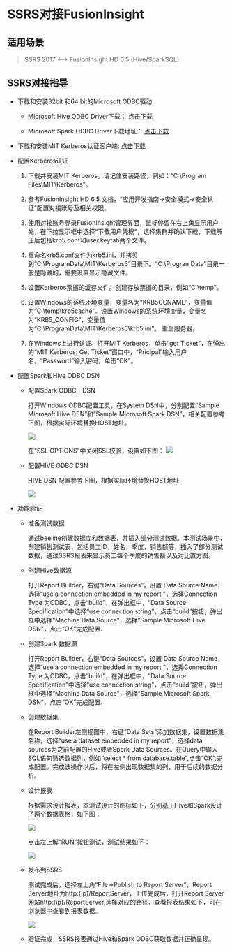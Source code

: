 # SSRS对接FusionInsight

## 适用场景

> SSRS 2017 <--> FusionInsight HD 6.5 (Hive/SparkSQL)

## SSRS对接指导
* 下载和安装32bit 和64 bit的Microsoft ODBC驱动:

  * Microsoft Hive ODBC  Driver下载：
  [点击下载](https://www.microsoft.com/en-us/download/details.aspx?id=40886)

  * Microsoft Spark ODBC  Driver下载地址：
  [点击下载](https://www.microsoft.com/en-us/download/details.aspx?id=49883)

* 下载和安装MIT Kerberos认证客户端: [点击下载](http://web.mit.edu/ker)

* 配置Kerberos认证

  1. 下载并安装MIT Kerberos。请记住安装路径，例如：“C:\Program Files\MIT\Kerberos”。

  2. 	参考FusionInsight HD 6.5 文档，“应用开发指南->安全模式->安全认证”配置对接账号及相关权限。

  3. 	使用对接账号登录FusionInsight管理界面，鼠标停留在右上角显示用户处，在下拉显示框中选择“下载用户凭据”，选择集群并确认下载，下载解压后包括krb5.conf和user.keytab两个文件。

  4.	重命名krb5.conf文件为krb5.ini，并拷贝到“C:\ProgramData\MIT\Kerberos5”目录下。“C:\ProgramData”目录一般是隐藏的，需要设置显示隐藏文件。

  5.	设置Kerberos票据的缓存文件。创建存放票据的目录，例如“C:\temp”。

  6.	设置Windows的系统环境变量，变量名为“KRB5CCNAME”，变量值为“C:\temp\krb5cache”。设置Windows的系统环境变量，变量名为“KRB5_CONFIG”，变量值为“C:\ProgramData\MIT\Kerberos5\krb5.ini”。
重启服务器。

  7. 在Windows上进行认证。打开MIT Kerberos，单击“get Ticket”，在弹出的“MIT Kerberos: Get Ticket”窗口中，“Pricipal”输入用户名，“Password”输入密码，单击“OK”。

* 配置Spark和Hive ODBC DSN

  * 配置Spark ODBC　DSN

    打开Windows ODBC配置工具，在System DSN中，分别配置“Sample Microsoft Hive DSN”和“Sample Microsoft Spark DSN”，相关配置参考下图，根据实际环境替换HOST地址。

    ![](assets/SSRS/d2468.png)

    在“SSL OPTIONS”中关闭SSL校验，设置如下图：
    ![](assets/SSRS/09436.png)

  * 配置HIVE ODBC DSN

    HIVE DSN 配置参考下图，根据实际环境替换HOST地址

    ![](assets/SSRS/c0f85.png)

* 功能验证

  * 准备测试数据

    通过beeline创建数据库和数据表，并插入部分测试数据。本测试场景中，创建销售测试表，包括员工ID，姓名，季度，销售额等，插入了部分测试数据，通过SSRS报表来显示员工每个季度的销售额以及对比直方图。

  * 创建Hive数据源

    打开Report Builder，右键“Data Sources”，设置 Data Source Name，选择“use a connection embedded in my report ”，选择Connection Type 为ODBC，点击“build”，在弹出框中，“Data Source Specification”中选择“use connection string”，点击“build”按钮，弹出框中选择“Machine Data Source”，选择“Sample Microsoft Hive DSN”，点击“OK”完成配置.

  * 创建Spark 数据源

    打开Report Builder，右键“Data Sources”，设置 Data Source Name，选择“use a connection embedded in my report ”，选择Connection Type 为ODBC，点击“build”，在弹出框中，“Data Source Specification”中选择“use connection string”，点击“build”按钮，弹出框中选择“Machine Data Source”，选择“Sample Microsoft Spark DSN”，点击“OK”完成配置.

  * 创建数据集

    在Report Builder左侧视图中，右键“Data Sets”添加数据集，设置数据集名称，选择“use a dataset embedded in my report”，选择data sources为之前配置的Hive或者Spark Data Sources。在Query中输入SQL语句筛选数据列，例如“select * from database.table”,点击“OK”,完成配置。完成该操作以后，将在左侧出现数据集的列，用于后续的数据分析。

  * 设计报表

    根据需求设计报表，本测试设计的图标如下，分别基于Hive和Spark设计了两个数据表格，如下图：

    ![](assets/SSRS/95244.png)

    点击左上解“RUN”按钮测试，测试结果如下：

    ![](assets/SSRS/af794.png)

  * 发布到SSRS

      测试完成后，选择左上角“File->Publish to Report Server”，Report Server地址为http:{ip}/ReportServer，上传完成后，打开Report Server网站http:{ip}/ReportServer,选择对应的路径，查看报表结果如下，可在浏览器中查看到报表数据。

      ![](assets/SSRS/0ec3a.png)

  * 验证完成，SSRS报表通过Hive和Spark ODBC获取数据并正确呈现。
